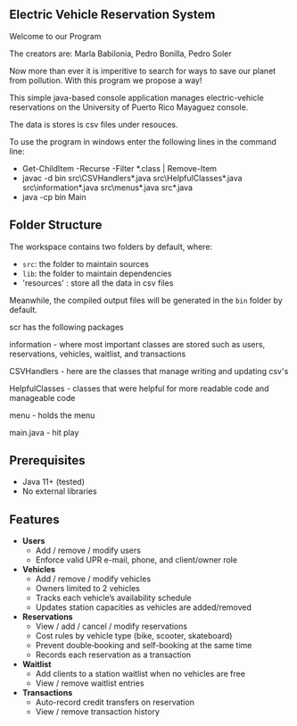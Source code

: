 ## Electric Vehicle Reservation System
Welcome to our Program

The creators are:
Marla Babilonia, Pedro Bonilla, Pedro Soler

Now more than ever it is imperitive to search for ways to save our planet from pollution. With this program we propose a way! 

This simple java-based console application manages electric-vehicle reservations on the University of Puerto Rico Mayaguez console. 

The data is stores is csv files under resouces.

To use the program in windows enter the following lines in the command line:
- Get-ChildItem -Recurse -Filter *.class | Remove-Item
- javac -d bin src\CSVHandlers\*.java src\HelpfulClasses\*.java src\information\*.java src\menus\*.java src\*.java
- java -cp bin Main


## Folder Structure

The workspace contains two folders by default, where:

- `src`: the folder to maintain sources
- `lib`: the folder to maintain dependencies
- 'resources' : store all the data in csv files

Meanwhile, the compiled output files will be generated in the `bin` folder by default.

scr has the following packages

information - where most important classes are stored such as users, reservations, vehicles, waitlist, and transactions

CSVHandlers - here are the classes that manage writing and updating csv's

HelpfulClasses - classes that were helpful for more readable code and manageable code 

menu - holds the menu

main.java - hit play 

## Prerequisites

- Java 11+ (tested)  
- No external libraries  


## Features

- **Users**  
  - Add / remove / modify users  
  - Enforce valid UPR e-mail, phone, and client/owner role  
- **Vehicles**  
  - Add / remove / modify vehicles  
  - Owners limited to 2 vehicles  
  - Tracks each vehicle’s availability schedule  
  - Updates station capacities as vehicles are added/removed  
- **Reservations**  
  - View / add / cancel / modify reservations  
  - Cost rules by vehicle type (bike, scooter, skateboard)  
  - Prevent double‐booking and self-booking at the same time  
  - Records each reservation as a transaction  
- **Waitlist**  
  - Add clients to a station waitlist when no vehicles are free  
  - View / remove waitlist entries  
- **Transactions**  
  - Auto-record credit transfers on reservation  
  - View / remove transaction history  


 

